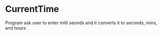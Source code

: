 # CurrentTime
 Program ask user to enter milli seonds and it converts it to seconds, mins, and hours
